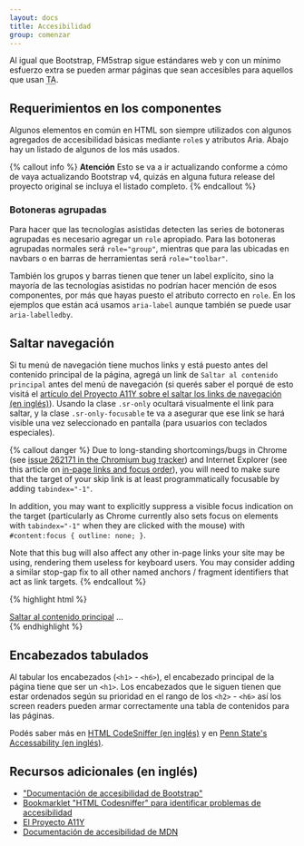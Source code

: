 ```yaml
---
layout: docs
title: Accesibilidad
group: comenzar
---
```


Al igual que Bootstrap, FM5strap sigue estándares web y con un mínimo esfuerzo extra se pueden armar páginas que sean accesibles para aquellos que usan <abbr title="Tecnología Asistida" class="initialism">TA</abbr>.

## Requerimientos en los componentes

Algunos elementos en común en HTML son siempre utilizados con algunos agregados de accesibilidad básicas mediante `role`s y atributos Aria. 
Abajo hay un listado de algunos de los más usados. 

{% callout info %}
**Atención** Esto se va a ir actualizando conforme a cómo de vaya actualizando Bootstrap v4, quizás en alguna futura release del proyecto original se incluya el listado completo. 
{% endcallout %}

### Botoneras agrupadas

Para hacer que las tecnologías asistidas detecten las series de botoneras agrupadas es necesario agregar un `role` apropiado. Para las botoneras agrupadas normales será `role="group"`, mientras que para las ubicadas en navbars o en barras de herramientas será `role="toolbar"`. 

También los grupos y barras tienen que tener un label explícito, sino la mayoría de las tecnologías asistidas no podrían hacer mención de esos componentes, por más que hayas puesto el atributo correcto en `role`. En los ejemplos que están acá usamos `aria-label` aunque también se puede usar `aria-labelledby`. 

## Saltar navegación

Si tu menú de navegación tiene muchos links y está puesto antes del contenido principal de la página, agregá un link de `Saltar al contenido principal` antes del menú de navegación (si querés saber el porqué de esto visitá el [artículo del Proyecto A11Y sobre el saltar los links de navegación (en inglés)](http://a11yproject.com/posts/skip-nav-links/)). Usando la clase `.sr-only` ocultará visualmente el link para saltar, y la clase <code>.sr-only-focusable</code> te va a asegurar que ese link se hará visible una vez seleccionado en pantalla (para usuarios con teclados especiales).

{% callout danger %}
Due to long-standing shortcomings/bugs in Chrome (see [issue 262171 in the Chromium bug tracker](https://code.google.com/p/chromium/issues/detail?id=262171 "Chromium bug tracker - Issue 262171: Focus should cycle from named anchor")) and Internet Explorer (see this article on [in-page links and focus order](http://accessibleculture.org/articles/2010/05/in-page-links/)), you will need to make sure that the target of your skip link is at least programmatically focusable by adding `tabindex="-1"`.

In addition, you may want to explicitly suppress a visible focus indication on the target (particularly as Chrome currently also sets focus on elements with `tabindex="-1"` when they are clicked with the mouse) with `#content:focus { outline: none; }`.

Note that this bug will also affect any other in-page links your site may be using, rendering them useless for keyboard users. You may consider adding a similar stop-gap fix to all other named anchors / fragment identifiers that act as link targets.
{% endcallout %}

{% highlight html %}
<body>
  <a href="#content" class="sr-only sr-only-focusable">Saltar al contenido principal</a>
  ...
  <div class="container" id="content" tabindex="-1">
    <!-- El contenido principal -->
  </div>
</body>
{% endhighlight %}

## Encabezados tabulados

Al tabular los encabezados (`<h1>` - `<h6>`), el encabezado principal de la página tiene que ser un `<h1>`. Los encabezados que le siguen tienen que estar ordenados según su prioridad en el rango de los `<h2>` - `<h6>` así los screen readers pueden armar correctamente una tabla de contenidos para las páginas.

Podés saber más en [HTML CodeSniffer (en inglés)](http://squizlabs.github.io/HTML_CodeSniffer/Standards/Section508/) y en [Penn State's Accessability (en inglés)](http://accessibility.psu.edu/headings).

## Recursos adicionales (en inglés) 

- ["Documentación de accesibilidad de Bootstrap"](http://v4-alpha.getbootstrap.com/getting-started/accesibility)
- [Bookmarklet "HTML Codesniffer" para identificar problemas de accesibilidad](https://github.com/squizlabs/HTML_CodeSniffer)
- [El Proyecto A11Y](http://a11yproject.com/)
- [Documentación de accesibilidad de MDN](https://developer.mozilla.org/en-US/docs/Accessibility)
